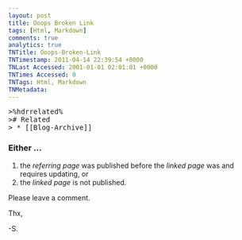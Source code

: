 ```yaml
---
layout: post
title: Ooops Broken Link
tags: [Html, Markdown]
comments: true
analytics: true
TNTitle: Ooops-Broken-Link
TNTimestamp: 2011-04-14 22:39:54 +0000
TNLast Accessed: 2001-01-01 02:01:01 +0000
TNTimes Accessed: 0
TNTags: Html, Markdown
TNMetadata: 
---
```



<pre class="action ideaaction">
>%hdrrelated%
># Related
> * [[Blog-Archive]]
</pre>

### Either ...

 1. the _referring page_ was published before the _linked page_ was and requires updating, or
 1. the _linked page_ is not published.

Please leave a comment.  

Thx,

-S.



